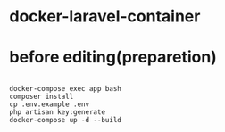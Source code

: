 # docker-laravel-container

# before editing(preparetion) 
```

docker-compose exec app bash 
composer install
cp .env.example .env
php artisan key:generate
docker-compose up -d --build

```

